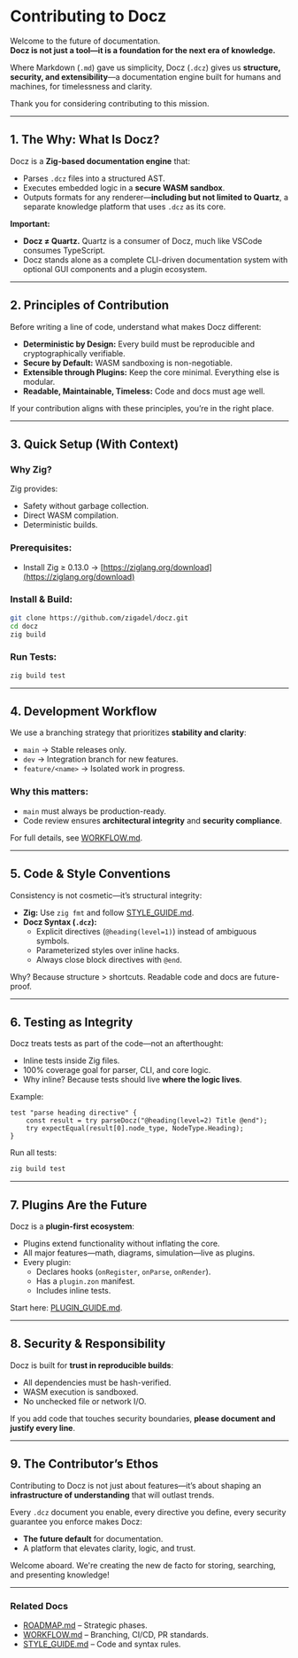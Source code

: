 # Contributing to Docz

Welcome to the future of documentation.  
**Docz is not just a tool—it is a foundation for the next era of knowledge.**

Where Markdown (`.md`) gave us simplicity, Docz (`.dcz`) gives us **structure, security, and extensibility**—a documentation engine built for humans and machines, for timelessness and clarity.

Thank you for considering contributing to this mission.

---

## 1. The Why: What Is Docz?

Docz is a **Zig-based documentation engine** that:
- Parses `.dcz` files into a structured AST.
- Executes embedded logic in a **secure WASM sandbox**.
- Outputs formats for any renderer—**including but not limited to Quartz**, a separate knowledge platform that uses `.dcz` as its core.

**Important:**  
- **Docz ≠ Quartz.** Quartz is a consumer of Docz, much like VSCode consumes TypeScript.  
- Docz stands alone as a complete CLI-driven documentation system with optional GUI components and a plugin ecosystem.

---

## 2. Principles of Contribution

Before writing a line of code, understand what makes Docz different:
- **Deterministic by Design:** Every build must be reproducible and cryptographically verifiable.
- **Secure by Default:** WASM sandboxing is non-negotiable.
- **Extensible through Plugins:** Keep the core minimal. Everything else is modular.
- **Readable, Maintainable, Timeless:** Code and docs must age well.

If your contribution aligns with these principles, you’re in the right place.

---

## 3. Quick Setup (With Context)

### Why Zig?
Zig provides:
- Safety without garbage collection.
- Direct WASM compilation.
- Deterministic builds.

### Prerequisites:
- Install Zig ≥ 0.13.0 → [https://ziglang.org/download](https://ziglang.org/download)

### Install & Build:
```bash
git clone https://github.com/zigadel/docz.git
cd docz
zig build
```

### Run Tests:
```bash
zig build test
```

---

## 4. Development Workflow

We use a branching strategy that prioritizes **stability and clarity**:
- `main` → Stable releases only.
- `dev` → Integration branch for new features.
- `feature/<name>` → Isolated work in progress.

### Why this matters:
- `main` must always be production-ready.
- Code review ensures **architectural integrity** and **security compliance**.

For full details, see [WORKFLOW.md](../docs/WORKFLOW.md).

---

## 5. Code & Style Conventions

Consistency is not cosmetic—it’s structural integrity:
- **Zig:** Use `zig fmt` and follow [STYLE_GUIDE.md](../docs/STYLE_GUIDE.md).
- **Docz Syntax (`.dcz`):**
    - Explicit directives (`@heading(level=1)`) instead of ambiguous symbols.
    - Parameterized styles over inline hacks.
    - Always close block directives with `@end`.

Why? Because structure > shortcuts. Readable code and docs are future-proof.

---

## 6. Testing as Integrity

Docz treats tests as part of the code—not an afterthought:
- Inline tests inside Zig files.
- 100% coverage goal for parser, CLI, and core logic.
- Why inline? Because tests should live **where the logic lives**.

Example:
```zig
test "parse heading directive" {
    const result = try parseDocz("@heading(level=2) Title @end");
    try expectEqual(result[0].node_type, NodeType.Heading);
}
```

Run all tests:
```bash
zig build test
```

---

## 7. Plugins Are the Future

Docz is a **plugin-first ecosystem**:
- Plugins extend functionality without inflating the core.
- All major features—math, diagrams, simulation—live as plugins.
- Every plugin:
    - Declares hooks (`onRegister`, `onParse`, `onRender`).
    - Has a `plugin.zon` manifest.
    - Includes inline tests.

Start here: [PLUGIN_GUIDE.md](../docs/PLUGIN_GUIDE.md).

---

## 8. Security & Responsibility

Docz is built for **trust in reproducible builds**:
- All dependencies must be hash-verified.
- WASM execution is sandboxed.
- No unchecked file or network I/O.

If you add code that touches security boundaries, **please document and justify every line**.

---

## 9. The Contributor’s Ethos

Contributing to Docz is not just about features—it’s about shaping an **infrastructure of understanding** that will outlast trends.

Every `.dcz` document you enable, every directive you define, every security guarantee you enforce makes Docz:
- **The future default** for documentation.
- A platform that elevates clarity, logic, and trust.

Welcome aboard. We're creating the new de facto for storing, searching, and presenting knowledge!

---

### Related Docs
- [ROADMAP.md](../docs/ROADMAP.md) – Strategic phases.
- [WORKFLOW.md](../docs/WORKFLOW.md) – Branching, CI/CD, PR standards.
- [STYLE_GUIDE.md](../docs/STYLE_GUIDE.md) – Code and syntax rules.
